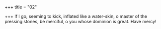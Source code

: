 +++
title = "02"

+++
If I go, seeming to kick, inflated like a water-skin, o master of the  pressing stones,
be merciful, o you whose dominion is great. Have mercy!